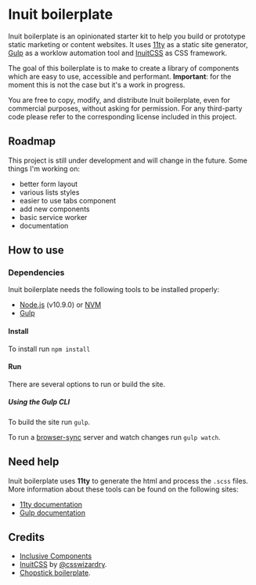 # Inuit boilerplate

Inuit boilerplate is an opinionated starter kit to help you build or prototype static marketing or content websites. It uses [11ty](https://www.11ty.io/) as a static site generator, [Gulp](http://gulpjs.com/) as a worklow automation tool and [InuitCSS](https://github.com/inuitcss) as CSS framework.

The goal of this boilerplate is to make to create a library of components which are easy to use, accessible and performant. **Important**: for the moment this is not the case but it's a work in progress.

You are free to copy, modify, and distribute Inuit boilerplate, even for commercial purposes, without asking for permission. For any third-party code please refer to the corresponding license included in this project.

## Roadmap
This project is still under development and will change in the future. Some things I'm working on:
- better form layout
- various lists styles
- easier to use tabs component
- add new components
- basic service worker
- documentation


## How to use

### Dependencies
Inuit boilerplate needs the following tools to be installed properly:
- [Node.js](https://nodejs.org/en/) (v10.9.0) or [NVM](https://github.com/creationix/nvm)
- [Gulp](http://gulpjs.com/)

#### Install
To install run `npm install`

#### Run
There are several options to run or build the site.

##### Using the Gulp CLI
To build the site run `gulp`.

To run a [browser-sync](https://www.browsersync.io/) server and watch changes run `gulp watch`.

## Need help
Inuit boilerplate uses **11ty** to generate the html and process the `.scss` files. More information about these tools can be found on the following sites:
- [11ty documentation](https://www.11ty.io/docs/)
- [Gulp documentation](https://github.com/gulpjs/gulp/blob/master/docs/getting-started.md)

## Credits
- [Inclusive Components](https://inclusive-components.design/)
- [InuitCSS](https://github.com/inuitcss/inuitcss) by [@csswizardry](https://twitter.com/csswizardry).
- [Chopstick boilerplate](https://github.com/getchopstick/chopstick-boilerplate/).
